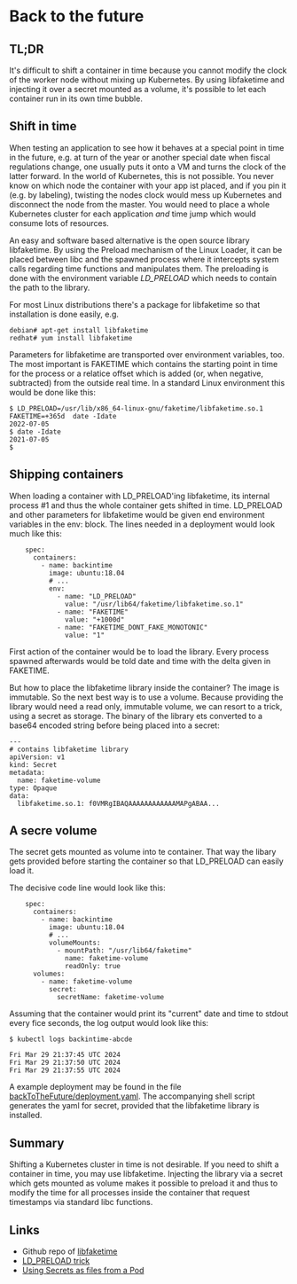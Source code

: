 
# Back to the future

## TL;DR
It's difficult to shift a container in time because you cannot modify the clock of the worker node
without mixing up Kubernetes. By using libfaketime and injecting it over a secret mounted as a volume,
it's possible to let each container run in its own time bubble.

## Shift in time
When testing an application to see how it behaves at a special point in time in the future,
e.g. at turn of the year or another special date when fiscal regulations change,
one usually puts it onto a VM and turns the clock of the latter forward.
In the world of Kubernetes, this is not possible. You never know on which node the
container with your app ist placed, and if you pin it (e.g. by labeling), twisting
the nodes clock would mess up Kubernetes and disconnect the node from the master.
You would need to place a whole Kubernetes cluster for each application
_and_ time jump which would consume lots of resources.

An easy and software based alternative is the open source library libfaketime.
By using the Preload mechanism of the Linux Loader, it can be placed between libc
and the spawned process where it intercepts system calls regarding time functions
and manipulates them. The preloading is done with the environment variable
_LD_PRELOAD_ which needs to contain the path to the library.

For most Linux distributions there's a package for libfaketime so that installation is done easily, e.g.
```
debian# apt-get install libfaketime
redhat# yum install libfaketime
```

Parameters for libfaketime are transported over environment variables, too. The most important
is FAKETIME which contains the starting point in time for the process or a relatice offset which
is added (or, when negative, subtracted) from the outside real time. In a standard Linux
environment this would be done like this:
```
$ LD_PRELOAD=/usr/lib/x86_64-linux-gnu/faketime/libfaketime.so.1  FAKETIME=+365d  date -Idate
2022-07-05
$ date -Idate
2021-07-05
$
```

## Shipping containers
When loading a container with LD_PRELOAD'ing libfaketime, its internal process #1 and thus
the whole container gets shifted in time.  LD_PRELOAD and other parameters for libfaketime 
would be given end environment variables in the env: block. The lines needed in a deployment
would look much like this:
```
    spec:
      containers:
        - name: backintime
          image: ubuntu:18.04
          # ...
          env:
            - name: "LD_PRELOAD"
              value: "/usr/lib64/faketime/libfaketime.so.1"
            - name: "FAKETIME"
              value: "+1000d"
            - name: "FAKETIME_DONT_FAKE_MONOTONIC"
              value: "1"
```
First action of the container would be to load the library. Every process spawned afterwards would
be told date and time with the delta given in FAKETIME.

But how to place the libfaketime library inside the container? The image is immutable. So the next
best way is to use a volume. Because providing the library would need a read only, immutable volume,
we can resort to a trick, using a secret as storage. The binary of the library ets converted to a
base64 encoded string before being placed into a secret:
```
---
# contains libfaketime library
apiVersion: v1
kind: Secret
metadata:
  name: faketime-volume
type: Opaque
data:
  libfaketime.so.1: f0VMRgIBAQAAAAAAAAAAAAMAPgABAA...
```
## A secre volume
The secret gets mounted as volume into te container. That way the libary gets provided before starting
the container so that LD_PRELOAD can easily load it.

The decisive code line would look like this:
```
    spec:
      containers:
        - name: backintime
          image: ubuntu:18.04
          # ...
          volumeMounts:
            - mountPath: "/usr/lib64/faketime"
              name: faketime-volume
              readOnly: true
      volumes:
        - name: faketime-volume
          secret:
            secretName: faketime-volume
```
Assuming that the container would print its "current" date and time to stdout every fice seconds,
the log output would look like this:

```
$ kubectl logs backintime-abcde

Fri Mar 29 21:37:45 UTC 2024
Fri Mar 29 21:37:50 UTC 2024
Fri Mar 29 21:37:55 UTC 2024

```

A example deployment may be found in the file [backToTheFuture/deployment.yaml](backToTheFuture/deployment.yaml).
The accompanying shell script generates the yaml for secret, provided that the libfaketime library is installed.

## Summary
Shifting a Kubernetes cluster in time is not desirable. If you need to shift a container in time, you may
use libfaketime. Injecting the library via a secret which gets mounted as volume makes it possible to
preload it and thus to modify the time for all processes inside the container that request timestamps
via standard libc functions.

## Links
* Github repo of [libfaketime](https://github.com/wolfcw/libfaketime)
* [LD_PRELOAD trick](https://stackoverflow.com/questions/426230/what-is-the-ld-preload-trick#426260)
* [Using Secrets as files from a Pod](https://kubernetes.io/docs/concepts/configuration/secret/#using-secrets-as-files-from-a-pod)
